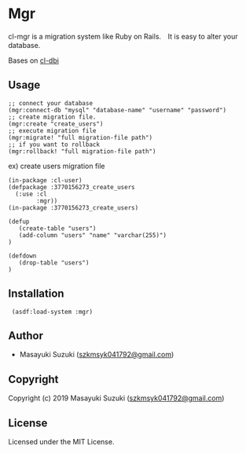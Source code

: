# Mgr
cl-mgr is a migration system like Ruby on Rails.　It is easy to alter your database.

Bases on [cl-dbi](https://github.com/fukamachi/cl-dbi)
## Usage
```
;; connect your database
(mgr:connect-db "mysql" "database-name" "username" "password")
;; create migration file. 
(mgr:create "create_users")
;; execute migration file
(mgr:migrate! "full migration-file path")
;; if you want to rollback
(mgr:rollback! "full migration-file path")
```

ex) create users migration file
```
(in-package :cl-user)
(defpackage :3770156273_create_users
  (:use :cl
        :mgr))
(in-package :3770156273_create_users)

(defup
   (create-table "users")
   (add-column "users" "name" "varchar(255)")
)

(defdown
   (drop-table "users")
)
```
## Installation
```
 (asdf:load-system :mgr)
```
## Author

* Masayuki Suzuki (szkmsyk041792@gmail.com)

## Copyright

Copyright (c) 2019 Masayuki Suzuki (szkmsyk041792@gmail.com)

## License

Licensed under the MIT License.
